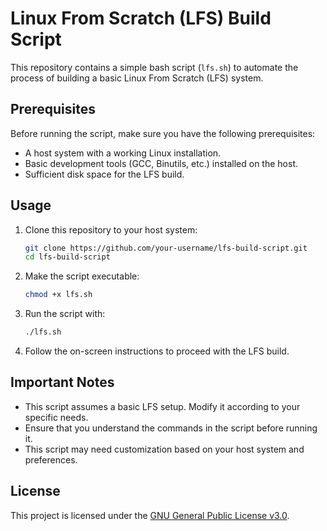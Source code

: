 # Linux From Scratch (LFS) Build Script

This repository contains a simple bash script (`lfs.sh`) to automate the process of building a basic Linux From Scratch (LFS) system.

## Prerequisites

Before running the script, make sure you have the following prerequisites:

- A host system with a working Linux installation.
- Basic development tools (GCC, Binutils, etc.) installed on the host.
- Sufficient disk space for the LFS build.

## Usage

1. Clone this repository to your host system:

    ```bash
    git clone https://github.com/your-username/lfs-build-script.git
    cd lfs-build-script
    ```

2. Make the script executable:

    ```bash
    chmod +x lfs.sh
    ```

3. Run the script with:

    ```bash
    ./lfs.sh
    ```

4. Follow the on-screen instructions to proceed with the LFS build.

## Important Notes

- This script assumes a basic LFS setup. Modify it according to your specific needs.
- Ensure that you understand the commands in the script before running it.
- This script may need customization based on your host system and preferences.

## License

This project is licensed under the [GNU General Public License v3.0](LICENSE).
